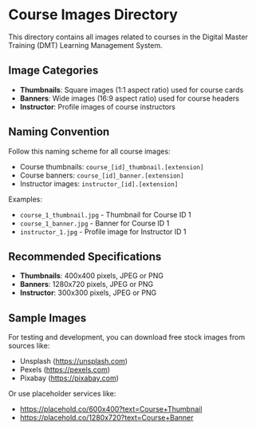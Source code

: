 # Course Images Directory

This directory contains all images related to courses in the Digital Master Training (DMT) Learning Management System.

## Image Categories

- **Thumbnails**: Square images (1:1 aspect ratio) used for course cards
- **Banners**: Wide images (16:9 aspect ratio) used for course headers
- **Instructor**: Profile images of course instructors

## Naming Convention

Follow this naming scheme for all course images:

- Course thumbnails: `course_[id]_thumbnail.[extension]`
- Course banners: `course_[id]_banner.[extension]`
- Instructor images: `instructor_[id].[extension]`

Examples:
- `course_1_thumbnail.jpg` - Thumbnail for Course ID 1
- `course_1_banner.jpg` - Banner for Course ID 1
- `instructor_1.jpg` - Profile image for Instructor ID 1

## Recommended Specifications

- **Thumbnails**: 400x400 pixels, JPEG or PNG
- **Banners**: 1280x720 pixels, JPEG or PNG
- **Instructor**: 300x300 pixels, JPEG or PNG

## Sample Images

For testing and development, you can download free stock images from sources like:
- Unsplash (https://unsplash.com)
- Pexels (https://pexels.com)
- Pixabay (https://pixabay.com)

Or use placeholder services like:
- https://placehold.co/600x400?text=Course+Thumbnail
- https://placehold.co/1280x720?text=Course+Banner 